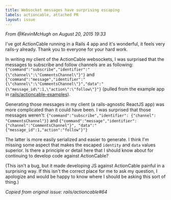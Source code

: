 ```yaml
---
title: Websocket messages have surprising escaping
labels: actioncable, attached PR
layout: issue
---
```


_From @KevinMcHugh on August 20, 2015 19:33_

I've got ActionCable running in a Rails 4 app and it's wonderful, it feels very rails-y already. Thank you to everyone for your hard work.

In writing my client of the ActionCable websockets, I was surprised that the messages to subscribe and follow channels are as following:
`{"command":"subscribe","identifier":"{\"channel\":\"CommentsChannel\"}"}`
and
`{"command":"message","identifier":"{\"channel\":\"CommentsChannel\"}","data":"{\"message_id\":1,\"action\":\"follow\"}"}`
(pulled from the example app in [rails/actioncable-examples](https://github.com/rails/actioncable-examples)).

Generating those messages in my client (a rails-agnostic ReactJS app) was more complicated than it could have been. I was surprised that those messages weren't:
`{"command":"subscribe","identifier": {"channel": "CommentsChannel"}}`
and
`{"command":"message","identifier": {"channel":"CommentsChannel"}",
  "data":"{"message_id":1,"action":"follow"}"}`

The latter is more easily serialized and easier to generate. I think I'm missing some aspect that makes the escaped `identity` and `data` values superior. Is there a principle or detail here that I should know about for continuing to develop code against ActionCable?

(This isn't a bug, but it made developing JS against ActionCable painful in a surprising way. If this isn't the correct place for me to ask my question, I apologize and would be happy to know where I should be asking this sort of thing.)

_Copied from original issue: rails/actioncable#64_

